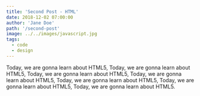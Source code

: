 ```yaml
---
title: 'Second Post - HTML'
date: 2018-12-02 07:00:00
author: 'Jane Doe'
path: '/second-post'
image: ../../images/javascript.jpg
tags:
  - code
  - design
---
```


Today, we are gonna learn about HTML5, Today, we are gonna learn about HTML5, Today, we are gonna learn about HTML5, Today, we are gonna learn about HTML5, Today, we are gonna learn about HTML5, Today, we are gonna learn about HTML5, Today, we are gonna learn about HTML5.
